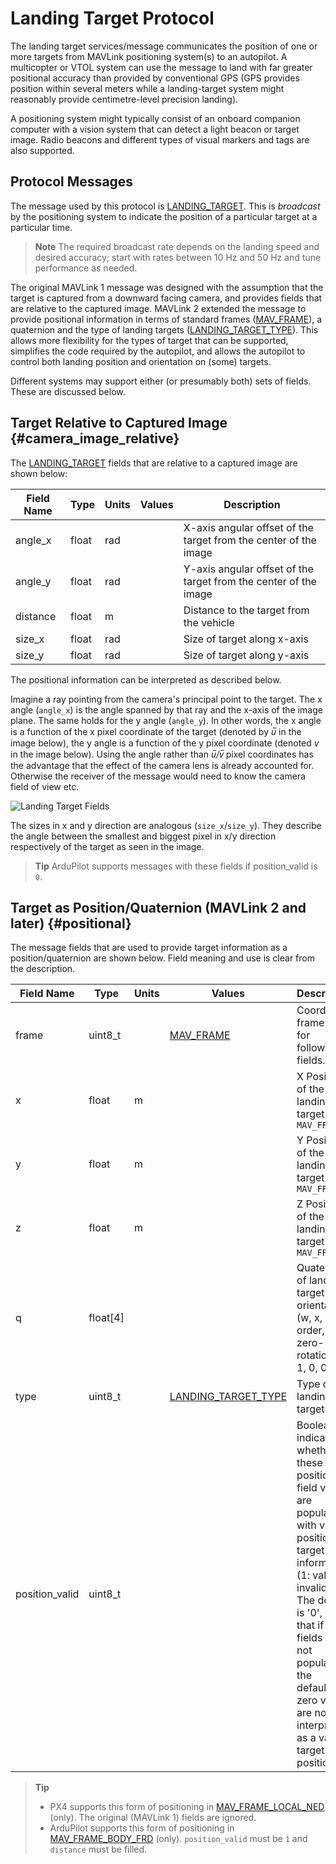 # Landing Target Protocol

The landing target services/message communicates the position of one or more targets from MAVLink positioning system(s) to an autopilot.
A multicopter or VTOL system can use the message to land with far greater positional accuracy than provided by conventional GPS
(GPS provides position within several meters while a landing-target system might reasonably provide centimetre-level precision landing).

A positioning system might typically consist of an onboard companion computer with a vision system that can detect a light beacon or target image.
Radio beacons and different types of visual markers and tags are also supported.


## Protocol Messages

The message used by this protocol is [LANDING_TARGET](../messages/common.md#LANDING_TARGET).
This is *broadcast* by the positioning system to indicate the position of a particular target at a particular time.

> **Note** The required broadcast rate depends on the landing speed and desired accuracy; 
  start with rates between 10 Hz and 50 Hz and tune performance as needed.

The original MAVLink 1 message was designed with the assumption that the target is captured from a downward facing camera, and provides fields that are relative to the captured image.
MAVLink 2 extended the message to provide positional information in terms of standard frames ([MAV_FRAME](../messages/common.md#MAV_FRAME)), a quaternion and the type of landing targets ([LANDING_TARGET_TYPE](../messages/common.md#LANDING_TARGET_TYPE)).
This allows more flexibility for the types of target that can be supported, simplifies the code required by the autopilot, and allows the autopilot to control both landing position and orientation on (some) targets.

Different systems may support either (or presumably both) sets of fields. 
These are discussed below.


## Target Relative to Captured Image {#camera_image_relative}

The [LANDING_TARGET](../messages/common.md#LANDING_TARGET) fields that are relative to a captured image are shown below:

Field Name | Type | Units | Values | Description
--- | --- | --- | --- | ---
angle_x | float | rad | | X-axis angular offset of the target from the center of the image
angle_y | float | rad | | Y-axis angular offset of the target from the center of the image
distance | float | m | | Distance to the target from the vehicle
size_x | float | rad | | Size of target along x-axis
size_y | float | rad | | Size of target along y-axis

The positional information can be interpreted as described below.

Imagine a ray pointing from the camera's principal point to the target. 
The x angle (`angle_x`) is the angle spanned by that ray and the x-axis of the image plane. The same holds for the y angle (`angle_y`).
In other words, the x angle is a function of the x pixel coordinate of the target (denoted by *u̅* in the image below), the y angle is a function of the y pixel coordinate (denoted *v*  in the image below).
Using the angle rather than *u̅/v̅* pixel coordinates has the advantage that the effect of the camera lens is already accounted for. 
Otherwise the receiver of the message would need to know the camera field of view etc.

![Landing Target Fields](../../assets/protocols/landing_target_definitions.png)

The sizes in x and y direction are analogous (`size_x`/`size_y`). 
They describe the angle between the smallest and biggest pixel in x/y direction respectively of the target as seen in the image.

> **Tip** ArduPilot supports messages with these fields if position_valid is `0`.


## Target as Position/Quaternion (MAVLink 2 and later) {#positional}

The message fields that are used to provide target information as a position/quaternion are shown below.
Field meaning and use is clear from the description.

Field Name | Type | Units | Values | Description
--- | --- | --- | --- | ---
frame | uint8_t | | [MAV_FRAME](../messages/common.md#MAV_FRAME) | Coordinate frame used for following fields.
x | float | m | | X Position of the landing target in `MAV_FRAME`
y | float | m | | Y Position of the landing target in `MAV_FRAME`
z | float | m | | Z Position of the landing target in `MAV_FRAME`
q | float[4] | | | Quaternion of landing target orientation (w, x, y, z order, zero-rotation is 1, 0, 0, 0)
type | uint8_t | | [LANDING_TARGET_TYPE](../messages/common.md#LANDING_TARGET_TYPE) | Type of landing target
position_valid | uint8_t | | | Boolean indicating whether these position field values are populated with valid position target information (1: valid, 0: invalid). The default is '0', so that if the fields are not populated the default-zero values are not interpreted as a valid target position.


> **Tip** 
> - PX4 supports this form of positioning in [MAV_FRAME_LOCAL_NED](../messages/common.md#MAV_FRAME_LOCAL_NED) (only).
>   The original (MAVLink 1) fields are ignored.
> - ArduPilot supports this form of positioning in [MAV_FRAME_BODY_FRD](../messages/common.md#MAV_FRAME_BODY_FRD) (only).
>   `position_valid` must be `1` and `distance` must be filled.
